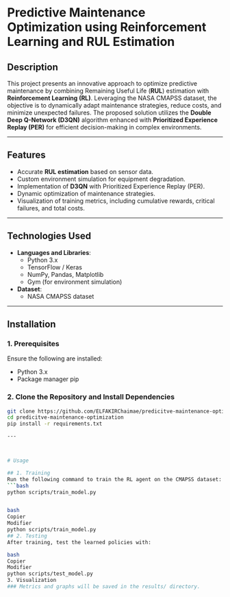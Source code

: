 # Predictive Maintenance Optimization using Reinforcement Learning and RUL Estimation

## Description
This project presents an innovative approach to optimize predictive maintenance by combining Remaining Useful Life (**RUL**) estimation with **Reinforcement Learning (RL)**. Leveraging the NASA CMAPSS dataset, the objective is to dynamically adapt maintenance strategies, reduce costs, and minimize unexpected failures. The proposed solution utilizes the **Double Deep Q-Network (D3QN)** algorithm enhanced with **Prioritized Experience Replay (PER)** for efficient decision-making in complex environments.

---

## Features
- Accurate **RUL estimation** based on sensor data.
- Custom environment simulation for equipment degradation.
- Implementation of **D3QN** with Prioritized Experience Replay (PER).
- Dynamic optimization of maintenance strategies.
- Visualization of training metrics, including cumulative rewards, critical failures, and total costs.

---

## Technologies Used
- **Languages and Libraries**:
  - Python 3.x
  - TensorFlow / Keras
  - NumPy, Pandas, Matplotlib
  - Gym (for environment simulation)
- **Dataset**:
  - NASA CMAPSS dataset

---

## Installation

### 1. Prerequisites
Ensure the following are installed:
- Python 3.x
- Package manager pip

### 2. Clone the Repository and Install Dependencies
```bash
git clone https://github.com/ELFAKIRChaimae/predicitve-maintenance-optimization.git
cd predicitve-maintenance-optimization
pip install -r requirements.txt

---



# Usage

## 1. Training
Run the following command to train the RL agent on the CMAPSS dataset:
```bash
python scripts/train_model.py


bash
Copier
Modifier
python scripts/train_model.py
## 2. Testing
After training, test the learned policies with:

bash
Copier
Modifier
python scripts/test_model.py
3. Visualization
### Metrics and graphs will be saved in the results/ directory.
